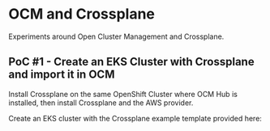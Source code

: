 # OCM and Crossplane

Experiments around Open Cluster Management and Crossplane.

## PoC #1 - Create an EKS Cluster with Crossplane and import it in OCM

Install Crossplane on the same OpenShift Cluster where OCM Hub is installed, then install Crossplane
and the AWS provider.

Create an EKS cluster with the Crossplane example template provided here:

```shell

```